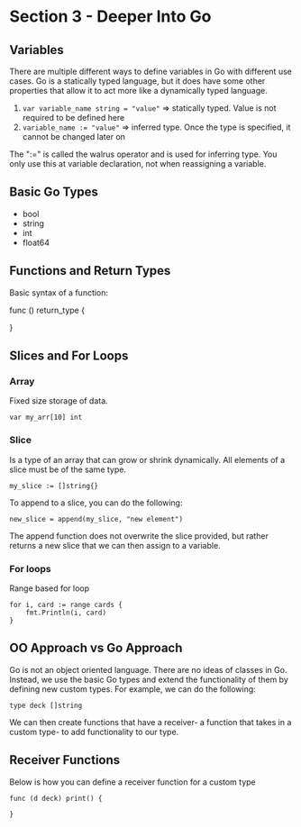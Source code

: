 # Section 3 - Deeper Into Go

## Variables
There are multiple different ways to define variables in Go with different use cases. Go
is a statically typed language, but it does have some other properties that allow it to
act more like a dynamically typed language.

1. `var variable_name string = "value"`   => statically typed. Value is not required to be
                                           defined here
2. `variable_name := "value"`             => inferred type. Once the type is specified, it
                                           cannot be changed later on

The ":=" is called the walrus operator and is used for inferring type. You only use this at
variable declaration, not when reassigning a variable.

## Basic Go Types
- bool
- string
- int
- float64

## Functions and Return Types
Basic syntax of a function:

func () return_type {

}

## Slices and For Loops
### Array
Fixed size storage of data.

`var my_arr[10] int`

### Slice
Is a type of an array that can grow or shrink dynamically. All elements of a slice must
be of the same type.

`my_slice := []string{}`

To append to a slice, you can do the following:

`new_slice = append(my_slice, "new element")`

The append function does not overwrite the slice provided, but rather returns a new slice
that we can then assign to a variable.

### For loops
Range based for loop
```
for i, card := range cards {
    fmt.Println(i, card)
}
```

## OO Approach vs Go Approach
Go is not an object oriented language. There are no ideas of classes in Go. Instead, we use
the basic Go types and extend the functionality of them by defining new custom types. For example,
we can do the following:

`type deck []string`

We can then create functions that have a receiver- a function that takes in a custom type- to add
functionality to our type. 

## Receiver Functions
Below is how you can define a receiver function for a custom type
```
func (d deck) print() {
	
}
```